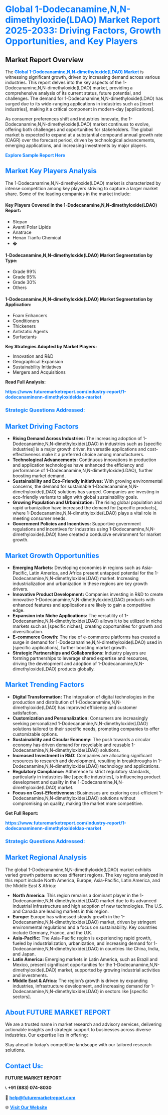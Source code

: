 <h1 style="color: #007BFF;">Global 1-Dodecanamine,N,N-dimethyloxide(LDAO) Market Report 2025-2033: Driving Factors, Growth Opportunities, and Key Players</h1>

<section id="overview">
<h2>Market Report Overview</h2>
<p>The <a href="https://www.futuremarketreport.com/industry-report/1-dodecanaminenn-dimethyloxideldao-market" style="color: #007BFF; text-decoration: none;"><strong>Global 1-Dodecanamine,N,N-dimethyloxide(LDAO) Market</strong></a> is witnessing significant growth, driven by increasing demand across various industries. This report delves into the key aspects of the 1-Dodecanamine,N,N-dimethyloxide(LDAO) market, providing a comprehensive analysis of its current status, future potential, and challenges. The demand for 1-Dodecanamine,N,N-dimethyloxide(LDAO) has surged due to its wide-ranging applications in industries such as [insert industries], making it a critical component in modern-day [applications].</p>
<p>As consumer preferences shift and industries innovate, the 1-Dodecanamine,N,N-dimethyloxide(LDAO) market continues to evolve, offering both challenges and opportunities for stakeholders. The global market is expected to expand at a substantial compound annual growth rate (CAGR) over the forecast period, driven by technological advancements, emerging applications, and increasing investments by major players.</p>
</section>

<section id="overview">
<p><a href="https://www.futuremarketreport.com/request-sample/reportId=57508" style="color: #007BFF; text-decoration: none;"><strong>Explore Sample Report Here</strong></a></p>
</section>

<section id="key-players">
<h2 style="color: #007BFF;">Market Key Players Analysis</h2>
<p>The 1-Dodecanamine,N,N-dimethyloxide(LDAO) market is characterized by intense competition among key players striving to capture a larger market share. Some of the leading companies in the market include:</p>
<h4>Key Players Covered in the 1-Dodecanamine,N,N-dimethyloxide(LDAO) Report:</h4>
<ul><li>Stepan</li><li>Avanti Polar Lipids</li><li>Anatrace</li><li>Henan Tianfu Chemical</li><li>�</li></ul>
<h4>1-Dodecanamine,N,N-dimethyloxide(LDAO) Market Segmentation by Type:</h4>
<ul><li>Grade 99%</li><li>Grade 95%</li><li>Grade 30%</li><li>Others</li></ul>

<h4>1-Dodecanamine,N,N-dimethyloxide(LDAO) Market Segmentation by Application:</h4>
<ul><li>Foam Enhancers</li><li>Conditioners</li><li>Thickeners</li><li>Antistatic Agents</li><li>Surfactants</li></ul>
<p><strong>Key Strategies Adopted by Market Players:</strong></p>
<ul>
<li>Innovation and R&D</li>
<li>Geographical Expansion</li>
<li>Sustainability Initiatives</li>
<li>Mergers and Acquisitions</li>
</ul>
</section>

<section>
<p><strong>Read Full Analysis: </strong></p><a href="https://www.futuremarketreport.com/industry-report/1-dodecanaminenn-dimethyloxideldao-market" style="color: #007BFF; text-decoration: none;"><strong>https://www.futuremarketreport.com/industry-report/1-dodecanaminenn-dimethyloxideldao-market</strong></a>
<h3 style="color: #007BFF;">Strategic Questions Addressed:</h3>
</section>

<section id="driving-factors">
<h2 style="color: #007BFF;">Market Driving Factors</h2>
<ul>
<li><strong>Rising Demand Across Industries:</strong> The increasing adoption of 1-Dodecanamine,N,N-dimethyloxide(LDAO) in industries such as [specific industries] is a major growth driver. Its versatile applications and cost-effectiveness make it a preferred choice among manufacturers.</li>
<li><strong>Technological Advancements:</strong> Continuous innovations in production and application technologies have enhanced the efficiency and performance of 1-Dodecanamine,N,N-dimethyloxide(LDAO), further boosting market demand.</li>
<li><strong>Sustainability and Eco-Friendly Initiatives:</strong> With growing environmental concerns, the demand for sustainable 1-Dodecanamine,N,N-dimethyloxide(LDAO) solutions has surged. Companies are investing in eco-friendly variants to align with global sustainability goals.</li>
<li><strong>Growing Population and Urbanization:</strong> The rising global population and rapid urbanization have increased the demand for [specific products], where 1-Dodecanamine,N,N-dimethyloxide(LDAO) plays a vital role in meeting consumer needs.</li>
<li><strong>Government Policies and Incentives:</strong> Supportive government regulations and incentives for industries using 1-Dodecanamine,N,N-dimethyloxide(LDAO) have created a conducive environment for market growth.</li>
</ul>
</section>

<section id="growth-opportunities">
<h2 style="color: #007BFF;">Market Growth Opportunities</h2>
<ul>
<li><strong>Emerging Markets:</strong> Developing economies in regions such as Asia-Pacific, Latin America, and Africa present untapped potential for the 1-Dodecanamine,N,N-dimethyloxide(LDAO) market. Increasing industrialization and urbanization in these regions are key growth drivers.</li>
<li><strong>Innovative Product Development:</strong> Companies investing in R&D to create innovative 1-Dodecanamine,N,N-dimethyloxide(LDAO) products with enhanced features and applications are likely to gain a competitive edge.</li>
<li><strong>Expansion into Niche Applications:</strong> The versatility of 1-Dodecanamine,N,N-dimethyloxide(LDAO) allows it to be utilized in niche markets such as [specific niches], creating opportunities for growth and diversification.</li>
<li><strong>E-commerce Growth:</strong> The rise of e-commerce platforms has created a surge in demand for 1-Dodecanamine,N,N-dimethyloxide(LDAO) used in [specific applications], further boosting market growth.</li>
<li><strong>Strategic Partnerships and Collaborations:</strong> Industry players are forming partnerships to leverage shared expertise and resources, driving the development and adoption of 1-Dodecanamine,N,N-dimethyloxide(LDAO) products globally.</li>
</ul>
</section>

<section id="trending-factors">
<h2 style="color: #007BFF;">Market Trending Factors</h2>
<ul>
<li><strong>Digital Transformation:</strong> The integration of digital technologies in the production and distribution of 1-Dodecanamine,N,N-dimethyloxide(LDAO) has improved efficiency and customer satisfaction.</li>
<li><strong>Customization and Personalization:</strong> Consumers are increasingly seeking personalized 1-Dodecanamine,N,N-dimethyloxide(LDAO) solutions tailored to their specific needs, prompting companies to offer customizable options.</li>
<li><strong>Sustainability and Circular Economy:</strong> The push towards a circular economy has driven demand for recyclable and reusable 1-Dodecanamine,N,N-dimethyloxide(LDAO) solutions.</li>
<li><strong>Increased Investment in R&D:</strong> Companies are allocating significant resources to research and development, resulting in breakthroughs in 1-Dodecanamine,N,N-dimethyloxide(LDAO) technology and applications.</li>
<li><strong>Regulatory Compliance:</strong> Adherence to strict regulatory standards, particularly in industries like [specific industries], is influencing product development and quality in the 1-Dodecanamine,N,N-dimethyloxide(LDAO) market.</li>
<li><strong>Focus on Cost-Effectiveness:</strong> Businesses are exploring cost-efficient 1-Dodecanamine,N,N-dimethyloxide(LDAO) solutions without compromising on quality, making the market more competitive.</li>
</ul>
</section>

<section>
<p><strong>Get Full Report: </strong></p><a href="https://www.futuremarketreport.com/industry-report/1-dodecanaminenn-dimethyloxideldao-market" style="color: #007BFF; text-decoration: none;"><strong>https://www.futuremarketreport.com/industry-report/1-dodecanaminenn-dimethyloxideldao-market</strong></a>
<h3 style="color: #007BFF;">Strategic Questions Addressed:</h3>
</section>


<section id="regional-analysis">
<h2 style="color: #007BFF;">Market Regional Analysis</h2>
<p>The global 1-Dodecanamine,N,N-dimethyloxide(LDAO) market exhibits varied growth patterns across different regions. The key regions analyzed in this report include North America, Europe, Asia-Pacific, Latin America, and the Middle East & Africa:</p>
<ul>
<li><strong>North America:</strong> This region remains a dominant player in the 1-Dodecanamine,N,N-dimethyloxide(LDAO) market due to its advanced industrial infrastructure and high adoption of new technologies. The U.S. and Canada are leading markets in this region.</li>
<li><strong>Europe:</strong> Europe has witnessed steady growth in the 1-Dodecanamine,N,N-dimethyloxide(LDAO) market, driven by stringent environmental regulations and a focus on sustainability. Key countries include Germany, France, and the U.K.</li>
<li><strong>Asia-Pacific:</strong> The Asia-Pacific region is experiencing rapid growth, fueled by industrialization, urbanization, and increasing demand for 1-Dodecanamine,N,N-dimethyloxide(LDAO) in countries like China, India, and Japan.</li>
<li><strong>Latin America:</strong> Emerging markets in Latin America, such as Brazil and Mexico, present significant opportunities for the 1-Dodecanamine,N,N-dimethyloxide(LDAO) market, supported by growing industrial activities and investments.</li>
<li><strong>Middle East & Africa:</strong> The region’s growth is driven by expanding industries, infrastructure development, and increasing demand for 1-Dodecanamine,N,N-dimethyloxide(LDAO) in sectors like [specific sectors].</li>
</ul>
</section>

<footer>
<h2 style="color: #007BFF;">About FUTURE MARKET REPORT</h2>
<p>We are a trusted name in market research and advisory services, delivering actionable insights and strategic support to businesses across diverse industries. Our expertise lies in offering:</p>

<p>Stay ahead in today’s competitive landscape with our tailored research solutions.</p>

<h2 style="color: #007BFF;">Contact Us:</h2>
<p><strong>FUTURE MARKET REPORT</strong></p>
<p>📞 <strong>+91 (883) 074-8030</strong></p>
<p>📧 <strong><a href="mailto:help@futuremarketreport.com" style="color: #007BFF;">help@futuremarketreport.com</a></strong></p>
<p>🌐 <strong><a href="https://www.futuremarketreport.com/" style="color: #007BFF;">Visit Our Website</a></strong></p>
</footer>